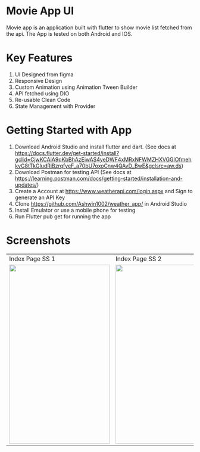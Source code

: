 # Movie App UI

Movie app is an application built with flutter to show movie list fetched from the api. The App is tested on both Android and IOS.

# Key Features

1. UI Designed from figma
2. Responsive Design
3. Custom Animation using Animation Tween Builder 
4. API fetched using DIO
5. Re-usable Clean Code
6. State Management with Provider


# Getting Started with App

1. Download Android Studio and install flutter and dart. (See docs at https://docs.flutter.dev/get-started/install?gclid=CjwKCAiA9qKbBhAzEiwAS4yeDWF4xMRxNFWMZHXVGGlOfmehkvG8tTkGludRiBzrqfyeF_a70bU7oxoCnw4QAvD_BwE&gclsrc=aw.ds)
2. Download Postman for testing API (See docs at https://learning.postman.com/docs/getting-started/installation-and-updates/)
3. Create a Account at https://www.weatherapi.com/login.aspx and Sign to generate an API Key
4. Clone https://github.com/Ashwin1002/weather_app/ in Android Studio
5. Install Emulator or use a mobile phone for testing
6. Run Flutter pub get for running the app


# Screenshots

<table>
  <tr>
    <td>Index Page SS 1</td>
     <td>Index Page SS 2</td>
  </tr>
  <tr>
    <td><img src="https://user-images.githubusercontent.com/47735067/200386163-49412818-4195-4591-bbbb-d6db21b2152a.PNG" width=270 height=480></td>
    <td><img src="https://user-images.githubusercontent.com/47735067/200386187-c5f54719-5cfd-4608-998c-0c74a4a96a8c.PNG" width=270 height=480></td>
  </tr>

